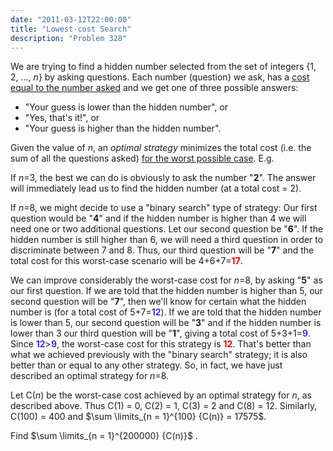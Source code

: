 ```yaml
---
date: "2011-03-12T22:00:00"
title: "Lowest-cost Search"
description: "Problem 328"
---
```


<p>We are trying to find a hidden number selected from the set of integers {1, 2, ..., <var>n</var>} by asking questions. 
Each number (question) we ask, has a <u>cost equal to the number asked</u> and we get one of three possible answers:</p><ul><li> "Your guess is lower than the hidden number", or</li>
<li> "Yes, that's it!", or</li>
<li> "Your guess is higher than the hidden number".</li>
</ul><p>Given the value of <var>n</var>, an <i>optimal strategy</i> minimizes the total cost (i.e. the sum of all the questions asked) <u>for the worst possible case</u>. E.g.</p>
<p>If <var>n</var>=3, the best we can do is obviously to ask the number "<b>2</b>". The answer will immediately lead us to find the hidden number (at a total cost = 2).</p>
<p>If <var>n</var>=8, we might decide to use a "binary search" type of strategy: Our first question would be "<b>4</b>" and if the hidden number is higher than 4 we will need one or two additional questions.
Let our second question be "<b>6</b>". If the hidden number is still higher than 6, we will need a third question in order to discriminate between 7 and 8.
Thus, our third question will be "<b>7</b>" and the total cost for this worst-case scenario will be 4+6+7=<span style="color:#FF0000;"><b>17</b></span>.</p>
<p>We can improve considerably the worst-case cost for <var>n</var>=8, by asking "<b>5</b>" as our first question.
If we are told that the hidden number is higher than 5, our second question will be "<b>7</b>", then we'll know for certain what the hidden number is (for a total cost of 5+7=<span style="color:#3333FF;"><b>12</b></span>).
If we are told that the hidden number is lower than 5, our second question will be "<b>3</b>" and if the hidden number is lower than 3 our third question will be "<b>1</b>", giving a total cost of 5+3+1=<span style="color:#3333FF;"><b>9</b></span>.
Since <span style="color:#3333FF;"><b>12</b></span>&gt;<span style="color:#3333FF;"><b>9</b></span>, the worst-case cost for this strategy is <span style="color:#FF0000;"><b>12</b></span>. That's better than what we achieved previously with the "binary search" strategy; it is also better than or equal to any other strategy.
So, in fact, we have just described an optimal strategy for <var>n</var>=8.</p>
<p>Let C(<var>n</var>) be the worst-case cost achieved by an optimal strategy for <var>n</var>, as described above.
Thus C(1) = 0, C(2) = 1, C(3) = 2 and C(8) = 12.
Similarly, C(100) = 400 and $\sum \limits_{n = 1}^{100} {C(n)} = 17575$.</p>
<p>Find $\sum \limits_{n = 1}^{200000} {C(n)}$ .</p>

